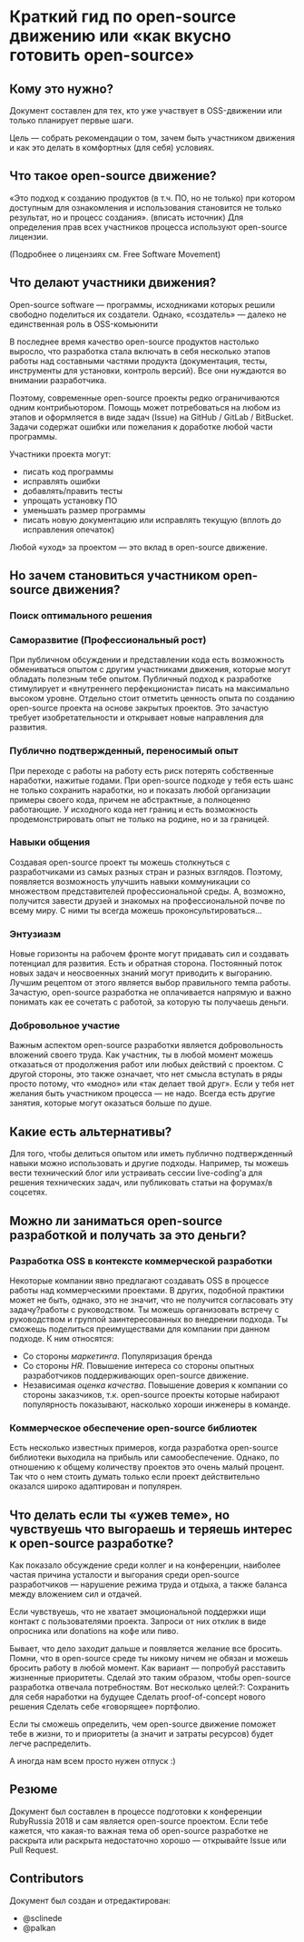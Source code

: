 # Краткий гид по open-source движению или «как вкусно готовить open-source»

## Кому это нужно?

Документ составлен для тех, кто уже участвует в OSS-движении или только планирует первые шаги.


Цель — собрать рекомендации о том, зачем быть участником движения и как это делать в комфортных (для себя) условиях.

## Что такое open-source движение?

«Это подход к созданию продуктов (в т.ч. ПО, но не только) при котором доступным для ознакомления и использования становится не только результат, но и процесс создания». (вписать источник)
Для определения прав всех участников процесса используют open-source лицензии.

(Подробнее о лицензиях см. Free Software Movement)


## Что делают участники движения?

Open-source software — программы, исходниками которых решили свободно поделиться их создатели.
Однако, «создатель» — далеко не единственная роль в OSS-комьюнити


В последнее время качество open-source продуктов настолько выросло, что разработка стала включать в себя несколько этапов работы над составными частями продукта (документация, тесты, инструменты для установки, контроль версий). Все они нуждаются во внимании разработчика.

Поэтому, современные open-source проекты редко ограничиваются одним контрибьютором.
Помощь может потребоваться на любом из этапов и оформляется в виде задач (Issue) на GitHub / GitLab / BitBucket.
Задачи содержат ошибки или пожелания к доработке любой части программы.


Участники проекта могут:
- писать код программы
- исправлять ошибки
- добавлять/править тесты
- упрощать установку ПО
- уменьшать размер программы
- писать новую документацию или исправлять текущую (вплоть до исправления опечаток)

Любой «уход» за проектом — это вклад в open-source движение.



## Но зачем становиться участником open-source движения?

### Поиск оптимального решения



### Саморазвитие (Профессиональный рост)

При публичном обсуждении и представлении кода есть возможность обмениваться опытом с другим участниками движения,
которые могут обладать полезным тебе опытом.
Публичный подход к разработке стимулирует и «внутреннего перфекциониста» писать на максимально высоком уровне.
Отдельно стоит отметить ценность опыта по созданию open-source проекта на основе закрытых проектов. Это зачастую
требует изобретательности и открывает новые направления для развития.

### Публично подтвержденный, переносимый опыт

При переходе с работы на работу есть риск потерять собственные наработки, нажитые годами.
При open-source подходе у тебя есть шанс не только сохранить наработки, но и показать любой организации примеры
своего кода, причем не абстрактные, а полноценно работающие.
У исходного кода нет границ и есть возможность продемонстрировать опыт не только на родине, но и за границей.

### Навыки общения

Создавая open-source проект ты можешь столкнуться с разработчиками из самых разных стран и разных взглядов.
Поэтому, появляется возможность улучшить навыки коммуникации со множеством представителей профессиональной среды.
А, возможно, получится завести друзей и знакомых на профессиональной почве по всему миру.
С ними ты всегда можешь проконсультироваться...

### Энтузиазм

Новые горизонты на рабочем фронте могут придавать сил и создавать потенциал для развития.
Есть и обратная сторона.
Постоянный поток новых задач и неосвоенных знаний могут приводить к выгоранию.
Лучшим рецептом от этого является выбор правильного темпа работы.
Зачастую, open-source разработка не оплачивается напрямую и важно понимать как ее сочетать с работой, за которую ты получаешь деньги.

### Добровольное участие

Важным аспектом open-source разработки является добровольность вложений своего труда. Как участник, ты в любой момент
можешь отказаться от продолжения работ или любых действий с проектом.
С другой стороны, это также означает, что нет смысла вступать в ряды просто потому, что «модно» или «так делает твой друг».
Если у тебя нет желания быть участником процесса — не надо. Всегда есть другие занятия, которые могут оказаться больше по душе.

## Какие есть альтернативы?

Для того, чтобы делиться опытом или иметь публично подтвержденный навыки можно использовать и другие подходы.
Например, ты можешь вести технический блог или устраивать сессии live-coding'а для решения технических задач,
или публиковать статьи на форумах/в соцсетях.

## Можно ли заниматься open-source разработкой и получать за это деньги?

### Разработка OSS в контексте коммерческой разработки

Некоторые компании явно предлагают создавать OSS в процессе работы над коммерческими проектами.
В других, подобной практики может не быть, однако, это не значит, что не получится согласовать эту задачу?работы с руководством.
Ты можешь организовать встречу с руководством и группой заинтересованных во внедрении подхода.
Ты сможешь поделиться преимуществами для компании при данном подходе.
К ним относятся:
- Со стороны *маркетинга*.
  Популяризация бренда
- Со стороны *HR*.
  Повышение интереса со стороны опытных разработчиков поддерживающих open-source движение.
- Независимая *оценка качества*.
  Повышение доверия к компании со стороны заказчиков, т.к. open-source проекты которые набирают популярность
  показывают, насколько хороши инженеры в команде.


### Коммерческое обеспечение open-source библиотек

Есть несколько известных примеров, когда разработка open-source библиотеки выходила на прибыль или самообеспечение.
Однако, по отношению к общему количеству проектов это очень малый процент.
Так что о нем стоить думать только если проект действительно оказался широко адаптирован и популярен.

## Что делать если ты «ужев теме», но чувствуешь что выгораешь и теряешь интерес к open-source разработке?

Как показало обсуждение среди коллег и на конференции, наиболее частая причина усталости и выгорания среди
open-source разработчиков — нарушение режима труда и отдыха, а также баланса между вложением сил и отдачей.

Если чувствуешь, что не хватает эмоциональной поддержки ищи контакт с пользователями проекта.
Запроси от них отклик в виде опросника или donations на кофе или пиво.

Бывает, что дело заходит дальше и появляется желание все бросить.
Помни, что в open-source среде ты никому ничем не обязан и  можешь бросить работу в любой момент.
Как вариант — попробуй расставить жизненные приоритеты.
Сделай это таким образом, чтобы open-source разработка отвечала потребностям.
Вот несколько целей:?:
Сохранить для себя наработки на будущее
Сделать proof-of-concept нового решения
Сделать себе «говорящее» портфолио.

Если ты сможешь определить, чем open-source движение поможет тебе в жизни, то и приоритеты (а значит и затраты ресурсов)
будет легче распределить.

А иногда нам всем просто нужен отпуск :)

## Резюме

Документ был составлен в процессе подготовки к конференции RubyRussia 2018 и сам является open-source проектом.
Если тебе кажется, что какая-то важная тема об open-source разработке не раскрыта или раскрыта недостаточно хорошо —
открывайте Issue или Pull Request.

## Contributors

Документ был создан и отредактирован:
- @sclinede
- @palkan
